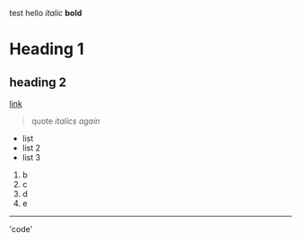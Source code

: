 test hello 
*italic*
**bold**
# Heading 1
## heading 2
[link](google.com)
> quote
> *italics again*

* list
* list 2
* list 3

1. b
2. c
3. d
4. e
---
'code'
